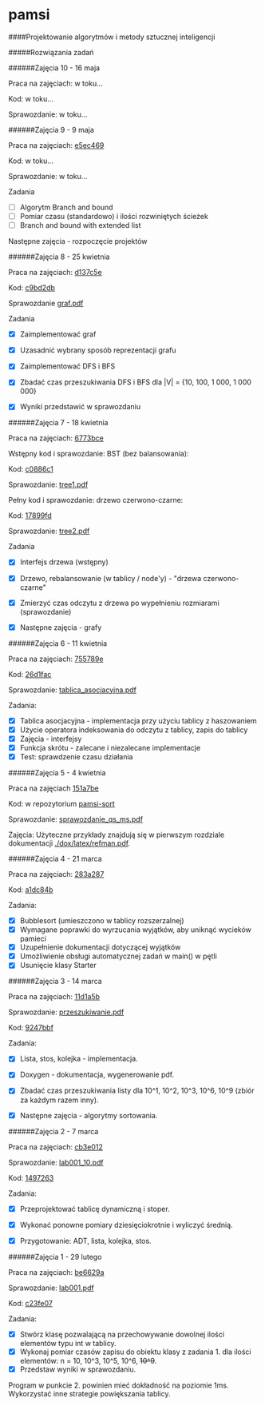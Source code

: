 # pamsi

####Projektowanie algorytmów i metody sztucznej inteligencji

#####Rozwiązania zadań

######Zajęcia 10 - 16 maja

Praca na zajęciach: w toku...

Kod: w toku...

Sprawozdanie: w toku...

######Zajęcia 9 - 9 maja

Praca na zajęciach: [e5ec469](https://github.com/218582/pamsi/tree/e5ec46968fbc7f4ecaed42331292f1d4d1dd3883)

Kod: w toku...

Sprawozdanie: w toku...

Zadania

- [ ] Algorytm Branch and bound
- [ ] Pomiar czasu (standardowo) i ilości rozwiniętych ścieżek
- [ ] Branch and bound with extended list

Następne zajęcia - rozpoczęcie projektów

######Zajęcia 8 - 25 kwietnia

Praca na zajęciach: [d137c5e](https://github.com/218582/pamsi/tree/d137c5e7f86f65a2e2eb971cd46f039fcf16fb8d)

Kod: [c9bd2db](https://github.com/218582/pamsi/tree/c9bd2dbd33cd66fb991032afb50646ecb0b06fd2)

Sprawozdanie [graf.pdf](https://github.com/218582/pamsi/blob/9609cc5f35b27108fc4eed0b189db7cc706241b1/prj/graf.pdf)

Zadania 

- [x] Zaimplementować graf
- [x] Uzasadnić wybrany sposób reprezentacji grafu
- [x] Zaimplementować DFS i BFS
- [x] Zbadać czas przeszukiwania DFS i BFS dla |V| = {10, 100, 1 000, 1 000 000}
- [x] Wyniki przedstawić w sprawozdaniu


######Zajęcia 7 - 18 kwietnia

Praca na zajęciach: [6773bce](https://github.com/218582/pamsi/tree/6773bce16d793091c32113be8915c2af218e95fe)

Wstępny kod i sprawozdanie: BST (bez balansowania):

Kod: [c0886c1](https://github.com/218582/pamsi/tree/c0886c1d7cb1aaa41478032edbed16772f3f116d)

Sprawozdanie: [tree1.pdf](https://github.com/218582/pamsi/blob/c0886c1d7cb1aaa41478032edbed16772f3f116d/prj/tree1.pdf)

Pełny kod i sprawozdanie: drzewo czerwono-czarne:

Kod: [17899fd](https://github.com/218582/pamsi/tree/17899fdfcbcac37af13cf59bc0c57865fafb32ca)

Sprawozdanie: [tree2.pdf](https://github.com/218582/pamsi/blob/17899fdfcbcac37af13cf59bc0c57865fafb32ca/prj/tree2.pdf)

Zadania

- [x] Interfejs drzewa (wstępny)
- [x] Drzewo, rebalansowanie (w tablicy / node'y) - "drzewa czerwono-czarne"
- [x] Zmierzyć czas odczytu z drzewa po wypełnieniu rozmiarami (sprawozdanie)
- [x] Następne zajęcia - grafy



######Zajęcia 6 - 11 kwietnia

Praca na zajęciach: [755789e](https://github.com/218582/pamsi/tree/755789eb76347fee9931ae41cedcbd422b3c7b09)

Kod: [26d1fac](https://github.com/218582/pamsi/tree/26d1fac940997538cfedddffd2855b798342905b)

Sprawozdanie: [tablica_asocjacyjna.pdf](https://github.com/218582/pamsi/blob/26d1fac940997538cfedddffd2855b798342905b/prj/tablica_asocjacyjna.pdf)

Zadania:

- [x] Tablica asocjacyjna - implementacja przy użyciu tablicy z haszowaniem
- [x] Użycie operatora indeksowania do odczytu z tablicy, zapis do tablicy
- [x] Zajęcia - interfejsy
- [x] Funkcja skrótu - zalecane i niezalecane implementacje
- [x] Test: sprawdzenie czasu działania

######Zajęcia 5 - 4 kwietnia

Praca na zajęciach [151a7be](https://github.com/218582/pamsi-sort/tree/151a7be5851034b2f27420e5fd56ab11a39c828e)

Kod: w repozytorium [pamsi-sort](https://github.com/218582/pamsi-sort/tree/master/l3/z1)

Sprawozdanie: [sprawozdanie_qs_ms.pdf](https://github.com/218582/pamsi-sort/blob/master/l3/spr_218582/sprawozdanie_qs_ms.pdf)


Zajęcia:
Użyteczne przykłady znajdują się w pierwszym rozdziale dokumentacji [./dox/latex/refman.pdf](https://github.com/218582/pamsi/blob/master/dox/latex/refman.pdf).

######Zajęcia 4 - 21 marca

Praca na zajęciach: [283a287](https://github.com/218582/pamsi/tree/283a2874c30e131a04448d6b3471b5f5d51364f3)

Kod: [a1dc84b](https://github.com/218582/pamsi/tree/a1dc84bd8d64141648a60344b6c3d324d3137748)

Zadania:

- [x] Bubblesort (umieszczono w tablicy rozszerzalnej)
- [x] Wymagane poprawki do wyrzucania wyjątków, aby uniknąć wycieków pamieci
- [x] Uzupełnienie dokumentacji dotyczącej wyjątków
- [x] Umożliwienie obsługi automatycznej zadań w main() w pętli
- [x] Usunięcie klasy Starter

######Zajęcia 3 - 14 marca

Praca na zajęciach: [11d1a5b](https://github.com/218582/pamsi/tree/11d1a5b32575c64427704daf7a2b7af815db6ead)

Sprawozdanie: [przeszukiwanie.pdf](https://github.com/218582/pamsi/blob/9247bbf97825edbbbc45d70be92a37366a047d60/prj/przeszukiwanie.pdf)

Kod: [9247bbf](https://github.com/218582/pamsi/tree/9247bbf97825edbbbc45d70be92a37366a047d60)

Zadania:

- [x] Lista, stos, kolejka - implementacja.
- [x] Doxygen - dokumentacja, wygenerowanie pdf.
- [x] Zbadać czas przeszukiwania listy dla 10^1, 10^2, 10^3, 10^6, 10^9 (zbiór za każdym razem inny).
- [x] Następne zajęcia - algorytmy sortowania.


######Zajęcia 2 - 7 marca

Praca na zajęciach: [cb3e012](https://github.com/218582/pamsi/tree/cb3e01287b6f389f9574d3b324464c0e8ea931ff)

Sprawozdanie: [lab001_10.pdf](https://github.com/218582/pamsi/blob/14972637384d68edfc3e0551d6eb7a15dbd45517/001_lab/lab001_10.pdf)

Kod: [1497263](https://github.com/218582/pamsi/tree/14972637384d68edfc3e0551d6eb7a15dbd45517)

Zadania:

- [x] Przeprojektować tablicę dynamiczną i stoper.
- [x] Wykonać ponowne pomiary dziesięciokrotnie i wyliczyć średnią.
- [x] Przygotowanie: ADT, lista, kolejka, stos.


######Zajęcia 1 - 29 lutego

Praca na zajęciach: [be6629a](https://github.com/218582/pamsi/tree/be6629ab48baa6bfdd5d85fb928ad48d187e6542)

Sprawozdanie: [lab001.pdf](https://github.com/218582/pamsi/blob/c23fe076a75c67dd5c829637daf7ce31ee1b3ed0/001_lab/lab001.pdf)

Kod: [c23fe07](https://github.com/218582/pamsi/tree/c23fe076a75c67dd5c829637daf7ce31ee1b3ed0)

Zadania:

- [x] Stwórz klasę pozwalającą na przechowywanie dowolnej ilości elementów typu int w tablicy.
- [x] Wykonaj pomiar czasów zapisu do obiektu klasy z zadania 1. dla ilości elementów: n = 10, 10^3, 10^5, 10^6, ~~10^9~~.
- [x] Przedstaw wyniki w sprawozdaniu. 

Program w punkcie 2. powinien mieć dokładność na poziomie 1ms. Wykorzystać inne strategie powiększania tablicy.


